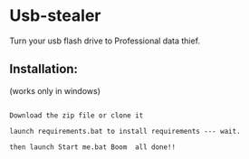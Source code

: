 # Usb-stealer
Turn your usb flash drive to Professional data thief. <br>
## Installation:

(works only in windows)

```

Download the zip file or clone it

launch requirements.bat to install requirements --- wait.

then launch Start me.bat Boom  all done!!

```
